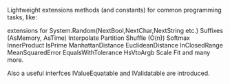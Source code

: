 Lightweight extensions methods (and constants) for common programming tasks, like:

extensions for System.Random(NextBool,NextChar,NextString etc.)
Suffixes (AsMemory, AsTime)
Interpolate
Partition
Shuffle (O(n))
Softmax
InnerProduct
IsPrime
ManhattanDistance
EuclideanDistance
InClosedRange
MeanSquaredError
EqualsWithTolerance
HsVtoArgb
Scale
Fit
and many more.

Also a useful interfces IValueEquatable and IValidatable are introduced.
